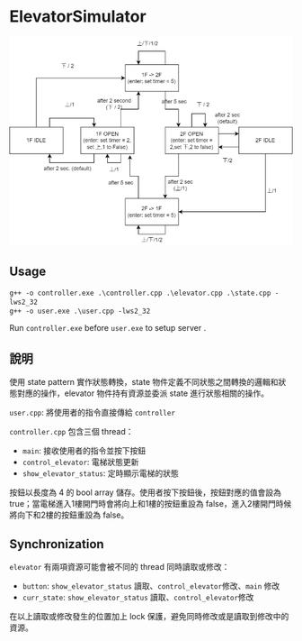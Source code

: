 # ElevatorSimulator

![state diagram](figure/state_diagram.png)



## Usage

```
g++ -o controller.exe .\controller.cpp .\elevator.cpp .\state.cpp -lws2_32
g++ -o user.exe .\user.cpp -lws2_32
```

Run `controller.exe` before `user.exe` to setup server .



## 說明

使用 state pattern 實作狀態轉換，state 物件定義不同狀態之間轉換的邏輯和狀態對應的操作，elevator 物件持有資源並委派 state 進行狀態相關的操作。

`user.cpp`: 將使用者的指令直接傳給 `controller`

`controller.cpp` 包含三個 thread：

- `main`: 接收使用者的指令並按下按鈕
- `control_elevator`: 電梯狀態更新
- `show_elevator_status`: 定時顯示電梯的狀態

按鈕以長度為 4 的 bool array 儲存。使用者按下按鈕後，按鈕對應的值會設為 true；當電梯進入1樓開門時會將向上和1樓的按鈕重設為 false，進入2樓開門時候將向下和2樓的按鈕重設為 false。



## Synchronization

`elevator` 有兩項資源可能會被不同的 thread 同時讀取或修改：

- `button`: `show_elevator_status` 讀取、`control_elevator`修改、`main` 修改
- `curr_state`: `show_elevator_status` 讀取、`control_elevator`修改

在以上讀取或修改發生的位置加上 lock 保護，避免同時修改或是讀取到修改中的資源。